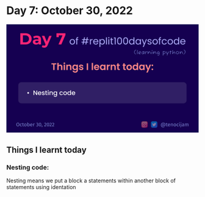 # Day 7: October 30, 2022
![Day 7](Day7.jpg)

## Things I learnt today

### Nesting code:

Nesting means we put a block a statements within another block of statements using identation 
